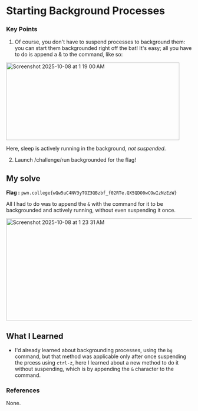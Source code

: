 # Starting Background Processes
### Key Points
1. Of course, you don't have to suspend processes to background them: you can start them backgrounded right off the bat! It's easy; all you have to do is append a & to the command, like so:

<img width="470" height="211" alt="Screenshot 2025-10-08 at 1 19 00 AM" src="https://github.com/user-attachments/assets/97d5a211-b645-408a-8066-e456d6301a13" />

Here, sleep is actively running in the background, _not suspended_.

2. Launch /challenge/run backgrounded for the flag!

## My solve
**Flag :** `pwn.college{wQw5uC4NV3yTOZ3QBzbf_f02RTe.QX5QDO0wCOwIzNzEzW}`

All I had to do was to append the `&` with the command for it to be backgrounded and actively running, without even suspending it once.

<img width="593" height="278" alt="Screenshot 2025-10-08 at 1 23 31 AM" src="https://github.com/user-attachments/assets/4c312120-d4ea-4ecd-aa84-22e6bdcfe5ce" />

## What I Learned
- I'd already learned about backgrounding processes, using the `bg` command, but that method was applicable only after once suspending the prcess using `ctrl-z`, here I learned about a new method to do it without suspending, which is by appending the `&` character to the command.

### References
None.
